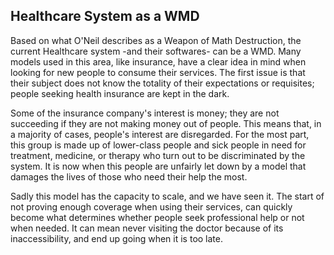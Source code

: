 ## Healthcare System as a WMD

Based on what O'Neil describes as a Weapon of Math Destruction, the current
Healthcare system -and their softwares- can be a WMD. Many models used in this
area, like insurance, have a clear idea in mind when looking for new people to
consume their services. The first issue is that their subject does not know the
totality of their expectations or requisites; people seeking health insurance
are kept in the dark.

 Some of the insurance company's interest is money; they are not succeeding if
 they are not making money out of people. This means that, in a majority of
 cases, people's interest are disregarded. For the most part, this group is
 made up of lower-class people and sick people in need for treatment, medicine,
 or therapy who turn out to be discriminated by the system. It is now when this
 people are unfairly let down by a model that damages the lives of those who
 need their help the most.

 Sadly this model has the capacity to scale, and we have seen it. The start of
 not proving enough coverage when using their services, can quickly become what
 determines whether people seek professional help or not when needed. It can
 mean never visiting the doctor because of its inaccessibility, and end up
 going when it is too late.
